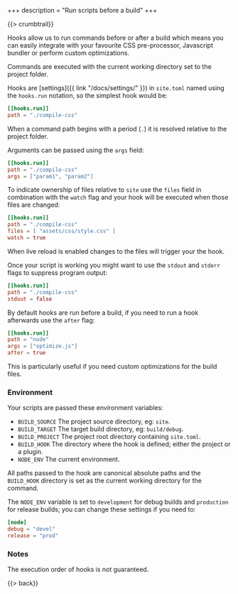 +++
description = "Run scripts before a build"
+++

{{> crumbtrail}}

Hooks allow us to run commands before or after a build which means you can easily integrate with your favourite CSS pre-processor, Javascript bundler or perform custom optimizations.

Commands are executed with the current working directory set to the project folder.

Hooks are [settings]({{ link "/docs/settings/" }}) in `site.toml` named using the `hooks.run` notation, so the simplest hook would be:

```toml
[[hooks.run]]
path = "./compile-css"
```

When a command path begins with a period (`.`) it is resolved relative to the project folder.

Arguments can be passed using the `args` field:

```toml
[[hooks.run]]
path = "./compile-css"
args = ["param1", "param2"]
```

To indicate ownership of files relative to `site` use the `files` field in combination with the `watch` flag and your hook will be executed when those files are changed:

```toml
[[hooks.run]]
path = "./compile-css"
files = [ "assets/css/style.css" ]
watch = true
```

When live reload is enabled changes to the files will trigger your the hook.

Once your script is working you might want to use the `stdout` and `stderr` flags to suppress program output:

```toml
[[hooks.run]]
path = "./compile-css"
stdout = false
```

By default hooks are run before a build, if you need to run a hook afterwards use the `after` flag:

```toml
[[hooks.run]]
path = "node"
args = ["optimize.js"]
after = true
```

This is particularly useful if you need custom optimizations for the build files.

### Environment

Your scripts are passed these environment variables:

* `BUILD_SOURCE` The project source directory, eg: `site`.
* `BUILD_TARGET` The target build directory, eg: `build/debug`.
* `BUILD_PROJECT` The project root directory containing `site.toml`.
* `BUILD_HOOK` The directory where the hook is defined; either the project or a plugin.
* `NODE_ENV` The current environment.

All paths passed to the hook are canonical absolute paths and the `BUILD_HOOK` directory is set as the current working directory for the command.

The `NODE_ENV` variable is set to `development` for debug builds and `production` for release builds; you can change these settings if you need to:

```toml
[node]
debug = "devel"
release = "prod"
```

### Notes

The execution order of hooks is not guaranteed.

{{> back}}
